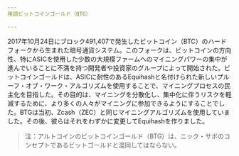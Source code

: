 ```yaml
---
用語ビットコインゴールド（BTG）

---
```

2017年10月24日にブロック491,407で発生したビットコイン（BTC）のハードフォークから生まれた暗号通貨システム。このフォークは、ビットコインの方向性、特にASICを使用した少数の大規模ファームへのマイニングパワーの集中が進んでいることに不満を持つ開発者や投資家のグループによって開始された。ビットコインゴールドは、ASICに耐性のあるEquihashと名付けられた新しいプルーフ・オブ・ワーク・アルゴリズムを使用することで、マイニングプロセスの民主化を目指した。その目的は、マイニングを分散化し、集中化に伴うリスクを軽減するために、より多くの人々がマイニングに参加できるようにすることでした。BTGは当初、Zcash（ZEC）と同じマイニングアルゴリズムを使用していました。その後、彼らはそれをわずかに変更してEquihashを作りました。

> 注：アルトコインのビットコインゴールド（BTG）は、ニック・サボのコンセプトであるビットゴールドと混同してはならない。